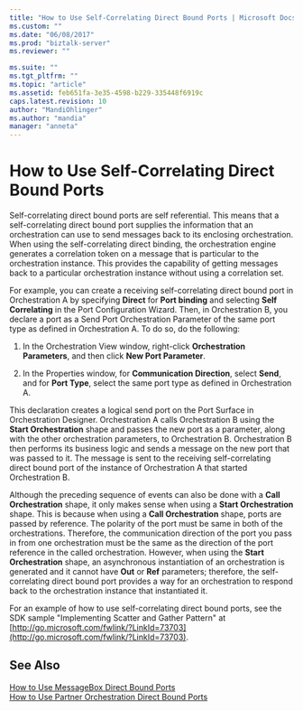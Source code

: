 ```yaml
---
title: "How to Use Self-Correlating Direct Bound Ports | Microsoft Docs"
ms.custom: ""
ms.date: "06/08/2017"
ms.prod: "biztalk-server"
ms.reviewer: ""

ms.suite: ""
ms.tgt_pltfrm: ""
ms.topic: "article"
ms.assetid: feb651fa-3e35-4598-b229-335448f6919c
caps.latest.revision: 10
author: "MandiOhlinger"
ms.author: "mandia"
manager: "anneta"
---
```

# How to Use Self-Correlating Direct Bound Ports
Self-correlating direct bound ports are self referential. This means that a self-correlating direct bound port supplies the information that an orchestration can use to send messages back to its enclosing orchestration. When using the self-correlating direct binding, the orchestration engine generates a correlation token on a message that is particular to the orchestration instance. This provides the capability of getting messages back to a particular orchestration instance without using a correlation set.  
  
 For example, you can create a receiving self-correlating direct bound port in Orchestration A by specifying **Direct** for **Port binding** and selecting **Self Correlating** in the Port Configuration Wizard. Then, in Orchestration B, you declare a port as a Send Port Orchestration Parameter of the same port type as defined in Orchestration A. To do so, do the following:  
  
1.  In the Orchestration View window, right-click **Orchestration Parameters**, and then click **New Port Parameter**.  
  
2.  In the Properties window, for **Communication Direction**, select **Send**, and for **Port Type**, select the same port type as defined in Orchestration A.  
  
 This declaration creates a logical send port on the Port Surface in Orchestration Designer. Orchestration A calls Orchestration B using the **Start Orchestration** shape and passes the new port as a parameter, along with the other orchestration parameters, to Orchestration B. Orchestration B then performs its business logic and sends a message on the new port that was passed to it. The message is sent to the receiving self-correlating direct bound port of the instance of Orchestration A that started Orchestration B.  
  
 Although the preceding sequence of events can also be done with a **Call Orchestration** shape, it only makes sense when using a **Start Orchestration** shape. This is because when using a **Call Orchestration** shape, ports are passed by reference. The polarity of the port must be same in both of the orchestrations. Therefore, the communication direction of the port you pass in from one orchestration must be the same as the direction of the port reference in the called orchestration. However, when using the **Start Orchestration** shape, an asynchronous instantiation of an orchestration is generated and it cannot have **Out** or **Ref** parameters; therefore, the self-correlating direct bound port provides a way for an orchestration to respond back to the orchestration instance that instantiated it.  
  
 For an example of how to use self-correlating direct bound ports, see the SDK sample "Implementing Scatter and Gather Pattern" at [http://go.microsoft.com/fwlink/?LinkId=73703](http://go.microsoft.com/fwlink/?LinkId=73703).  
  
## See Also  
 [How to Use MessageBox Direct Bound Ports](../core/how-to-use-messagebox-direct-bound-ports.md)   
 [How to Use Partner Orchestration Direct Bound Ports](../core/how-to-use-partner-orchestration-direct-bound-ports.md)